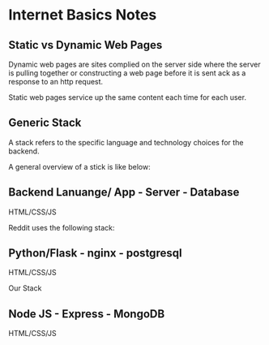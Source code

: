 # Internet Basics Notes

## Static vs Dynamic Web Pages

Dynamic web pages are sites complied on the server side where the server is pulling together or constructing a web page before it is sent ack as a response to an http request.

Static web pages service up the same content each time for each user.

## Generic Stack

A stack refers to the specific language and technology choices for the backend.

A general overview of a stick is like below:

Backend Lanuange/ App - Server - Database
---
HTML/CSS/JS

Reddit uses the following stack:

Python/Flask - nginx - postgresql
---
HTML/CSS/JS

Our Stack

Node JS - Express - MongoDB
---
HTML/CSS/JS